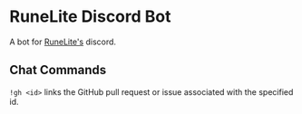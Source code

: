 # RuneLite Discord Bot
A bot for [RuneLite's](https://github.com/runelite) discord.
## Chat Commands
``!gh <id>`` links the GitHub pull request or issue associated with the specified id.